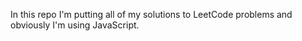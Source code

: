 In this repo I'm putting all of my solutions to LeetCode problems and obviously I'm using JavaScript.

